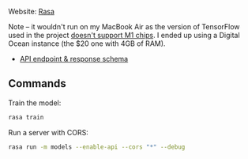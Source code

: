 Website: [Rasa](https://rasa.com)

Note – it wouldn't run on my MacBook Air as the version of TensorFlow used in the project [doesn't support M1 chips](https://stackoverflow.com/questions/65279266/rasa-m1-macbook-pro). I ended up using a Digital Ocean instance (the $20 one with 4GB of RAM).

- [API endpoint & response schema](https://rasa.com/docs/rasa/connectors/your-own-website)

## Commands

Train the model:
```bash
rasa train
```

Run a server with CORS:
```bash
rasa run -m models --enable-api --cors "*" --debug
```

